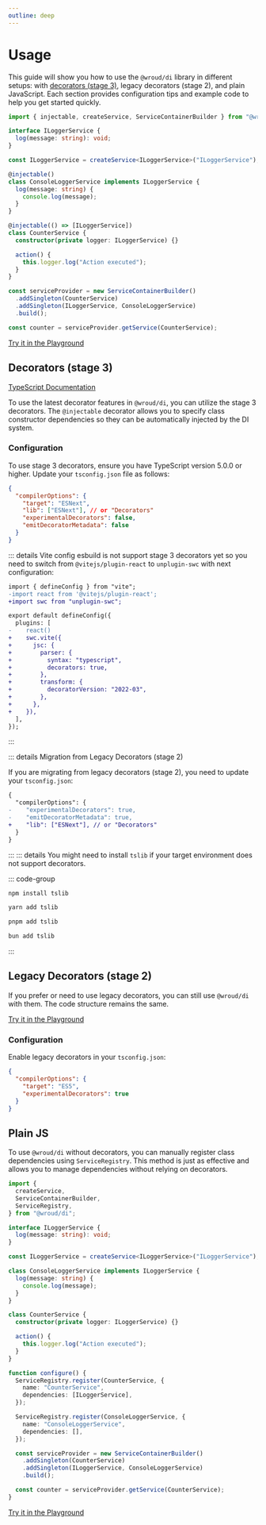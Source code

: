 ```yaml
---
outline: deep
---
```


# Usage

This guide will show you how to use the `@wroud/di` library in different setups: with [decorators (stage 3)](https://github.com/tc39/proposal-decorators), legacy decorators (stage 2), and plain JavaScript. Each section provides configuration tips and example code to help you get started quickly.

```ts twoslash
import { injectable, createService, ServiceContainerBuilder } from "@wroud/di";

interface ILoggerService {
  log(message: string): void;
}

const ILoggerService = createService<ILoggerService>("ILoggerService");

@injectable()
class ConsoleLoggerService implements ILoggerService {
  log(message: string) {
    console.log(message);
  }
}

@injectable(() => [ILoggerService])
class CounterService {
  constructor(private logger: ILoggerService) {}

  action() {
    this.logger.log("Action executed");
  }
}

const serviceProvider = new ServiceContainerBuilder()
  .addSingleton(CounterService)
  .addSingleton(ILoggerService, ConsoleLoggerService)
  .build();

const counter = serviceProvider.getService(CounterService);
```

[Try it in the Playground](https://stackblitz.com/edit/wroud-di-decorators?file=src%2Fcounter.ts)

## Decorators (stage 3)

[TypeScript Documentation](https://devblogs.microsoft.com/typescript/announcing-typescript-5-0/#decorators)

To use the latest decorator features in `@wroud/di`, you can utilize the stage 3 decorators. The `@injectable` decorator allows you to specify class constructor dependencies so they can be automatically injected by the DI system.

### Configuration

To use stage 3 decorators, ensure you have TypeScript version 5.0.0 or higher. Update your `tsconfig.json` file as follows:

```json
{
  "compilerOptions": {
    "target": "ESNext",
    "lib": ["ESNext"], // or "Decorators"
    "experimentalDecorators": false,
    "emitDecoratorMetadata": false
  }
}
```

::: details Vite config
esbuild is not support stage 3 decorators yet so you need to switch from `@vitejs/plugin-react` to `unplugin-swc` with next configuration:

```diff
import { defineConfig } from "vite";
-import react from '@vitejs/plugin-react';
+import swc from "unplugin-swc";

export default defineConfig({
  plugins: [
-    react()
+    swc.vite({
+      jsc: {
+        parser: {
+          syntax: "typescript",
+          decorators: true,
+        },
+        transform: {
+          decoratorVersion: "2022-03",
+        },
+      },
+    }),
  ],
});
```

:::

::: details Migration from Legacy Decorators (stage 2)

If you are migrating from legacy decorators (stage 2), you need to update your `tsconfig.json`:

```diff
{
  "compilerOptions": {
-    "experimentalDecorators": true,
-    "emitDecoratorMetadata": true,
+    "lib": ["ESNext"], // or "Decorators"
  }
}
```

:::
::: details You might need to install `tslib` if your target environment does not support decorators.

::: code-group

```sh [npm]
npm install tslib
```

```sh [yarn]
yarn add tslib
```

```sh [pnpm]
pnpm add tslib
```

```sh [bun]
bun add tslib
```

:::

## Legacy Decorators (stage 2)

If you prefer or need to use legacy decorators, you can still use `@wroud/di` with them. The code structure remains the same.

[Try it in the Playground](https://stackblitz.com/edit/wroud-di-legacy-decorators?file=src%2Fcounter.ts)

### Configuration

Enable legacy decorators in your `tsconfig.json`:

```json [tsconfig.json]
{
  "compilerOptions": {
    "target": "ES5",
    "experimentalDecorators": true
  }
}
```

## Plain JS

To use `@wroud/di` without decorators, you can manually register class dependencies using `ServiceRegistry`. This method is just as effective and allows you to manage dependencies without relying on decorators.

```ts twoslash
import {
  createService,
  ServiceContainerBuilder,
  ServiceRegistry,
} from "@wroud/di";

interface ILoggerService {
  log(message: string): void;
}

const ILoggerService = createService<ILoggerService>("ILoggerService");

class ConsoleLoggerService implements ILoggerService {
  log(message: string) {
    console.log(message);
  }
}

class CounterService {
  constructor(private logger: ILoggerService) {}

  action() {
    this.logger.log("Action executed");
  }
}

function configure() {
  ServiceRegistry.register(CounterService, {
    name: "CounterService",
    dependencies: [ILoggerService],
  });

  ServiceRegistry.register(ConsoleLoggerService, {
    name: "ConsoleLoggerService",
    dependencies: [],
  });

  const serviceProvider = new ServiceContainerBuilder()
    .addSingleton(CounterService)
    .addSingleton(ILoggerService, ConsoleLoggerService)
    .build();

  const counter = serviceProvider.getService(CounterService);
}
```

[Try it in the Playground](https://stackblitz.com/edit/wroud-di-no-decorators?file=src%2Fcounter.ts)
